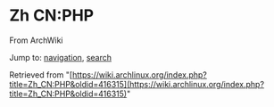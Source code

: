# Zh CN:PHP

From ArchWiki

Jump to: [navigation](#column-one), [search](#searchInput)

Retrieved from "[https://wiki.archlinux.org/index.php?title=Zh_CN:PHP&oldid=416315](https://wiki.archlinux.org/index.php?title=Zh_CN:PHP&oldid=416315)"